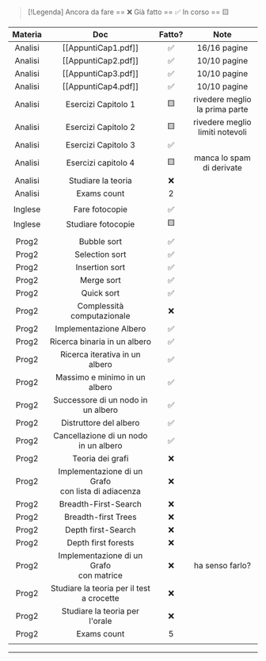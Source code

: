 
> [!Legenda]
> Ancora da fare == ❌ 
> Già fatto == ✅
> In corso == 🟨
> 

| Materia |                          Doc                           | Fatto? |              Note               |
| :-----: | :----------------------------------------------------: | :----: | :-----------------------------: |
| Analisi |                  [[AppuntiCap1.pdf]]                   |   ✅    |          16/16 pagine           |
| Analisi |                  [[AppuntiCap2.pdf]]                   |   ✅    |          10/10 pagine           |
| Analisi |                  [[AppuntiCap3.pdf]]                   |   ✅    |          10/10 pagine           |
| Analisi |                  [[AppuntiCap4.pdf]]                   |   ✅    |          10/10 pagine           |
| Analisi |                  Esercizi Capitolo 1                   |   🟨   | rivedere meglio la prima parte  |
| Analisi |                  Esercizi Capitolo 2                   |   🟨   | rivedere meglio limiti notevoli |
| Analisi |                  Esercizi Capitolo 3                   |   ✅    |                                 |
| Analisi |                  Esercizi capitolo 4                   |   🟨   |    manca lo spam di derivate    |
| Analisi |                   Studiare la teoria                   |   ❌    |                                 |
| Analisi |                      Exams count                       |   2    |                                 |
|         |                                                        |        |                                 |
| Inglese |                     Fare fotocopie                     |   ✅    |                                 |
| Inglese |                   Studiare fotocopie                   |   🟨   |                                 |
|         |                                                        |        |                                 |
|  Prog2  |                      Bubble sort                       |   ✅    |                                 |
|  Prog2  |                     Selection sort                     |   ✅    |                                 |
|  Prog2  |                     Insertion sort                     |   ✅    |                                 |
|  Prog2  |                       Merge sort                       |   ✅    |                                 |
|  Prog2  |                       Quick sort                       |   ✅    |                                 |
|  Prog2  |               Complessità computazionale               |   ❌    |                                 |
|  Prog2  |                 Implementazione Albero                 |   ✅    |                                 |
|  Prog2  |              Ricerca binaria in un albero              |   ✅    |                                 |
|  Prog2  |             Ricerca iterativa in un albero             |   ✅    |                                 |
|  Prog2  |             Massimo e minimo in un albero              |   ✅    |                                 |
|  Prog2  |           Successore di un nodo in un albero           |   ✅    |                                 |
|  Prog2  |                 Distruttore del albero                 |   ✅    |                                 |
|  Prog2  |         Cancellazione di un nodo in un albero          |   ✅    |                                 |
|  Prog2  |                    Teoria dei grafi                    |   ❌    |                                 |
|  Prog2  | Implementazione di un Grafo <br>con lista di adiacenza |   ❌    |                                 |
|  Prog2  |                  Breadth-First-Search                  |   ❌    |                                 |
|  Prog2  |                  Breadth-first Trees                   |   ❌    |                                 |
|  Prog2  |                   Depth first-Search                   |   ❌    |                                 |
|  Prog2  |                  Depth first forests                   |   ❌    |                                 |
|  Prog2  |      Implementazione di un Grafo <br>con matrice       |   ❌    |         ha senso farlo?         |
|  Prog2  |       Studiare la teoria per il test a crocette        |   ❌    |                                 |
|  Prog2  |             Studiare la teoria per l'orale             |   ❌    |                                 |
|  Prog2  |                      Exams count                       |   5    |                                 |
|         |                                                        |        |                                 |



---

